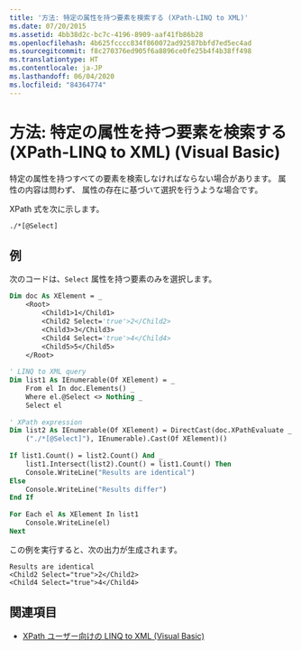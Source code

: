 ```yaml
---
title: '方法: 特定の属性を持つ要素を検索する (XPath-LINQ to XML)'
ms.date: 07/20/2015
ms.assetid: 4bb38d2c-bc7c-4196-8909-aaf41fb86b28
ms.openlocfilehash: 4b625fcccc834f860072ad92587bbfd7ed5ec4ad
ms.sourcegitcommit: f8c270376ed905f6a8896ce0fe25b4f4b38ff498
ms.translationtype: HT
ms.contentlocale: ja-JP
ms.lasthandoff: 06/04/2020
ms.locfileid: "84364774"
---
```

# <a name="how-to-find-elements-with-a-specific-attribute-xpath-linq-to-xml-visual-basic"></a>方法: 特定の属性を持つ要素を検索する (XPath-LINQ to XML) (Visual Basic)
特定の属性を持つすべての要素を検索しなければならない場合があります。 属性の内容は問わず、 属性の存在に基づいて選択を行うような場合です。  
  
 XPath 式を次に示します。  
  
 `./*[@Select]`  
  
## <a name="example"></a>例  
 次のコードは、`Select` 属性を持つ要素のみを選択します。  
  
```vb  
Dim doc As XElement = _
    <Root>  
        <Child1>1</Child1>  
        <Child2 Select='true'>2</Child2>  
        <Child3>3</Child3>  
        <Child4 Select='true'>4</Child4>  
        <Child5>5</Child5>  
    </Root>  
  
' LINQ to XML query  
Dim list1 As IEnumerable(Of XElement) = _  
    From el In doc.Elements() _  
    Where el.@Select <> Nothing _  
    Select el  
  
' XPath expression  
Dim list2 As IEnumerable(Of XElement) = DirectCast(doc.XPathEvaluate _  
    ("./*[@Select]"), IEnumerable).Cast(Of XElement)()  
  
If list1.Count() = list2.Count() And _  
    list1.Intersect(list2).Count() = list1.Count() Then  
    Console.WriteLine("Results are identical")  
Else  
    Console.WriteLine("Results differ")  
End If  
  
For Each el As XElement In list1  
    Console.WriteLine(el)  
Next  
```  
  
 この例を実行すると、次の出力が生成されます。  
  
```console
Results are identical  
<Child2 Select="true">2</Child2>  
<Child4 Select="true">4</Child4>  
```  
  
## <a name="see-also"></a>関連項目

- [XPath ユーザー向けの LINQ to XML (Visual Basic)](linq-to-xml-for-xpath-users.md)
